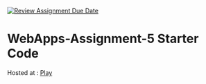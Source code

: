 [![Review Assignment Due Date](https://classroom.github.com/assets/deadline-readme-button-22041afd0340ce965d47ae6ef1cefeee28c7c493a6346c4f15d667ab976d596c.svg)](https://classroom.github.com/a/n6Rbr9Og)
# WebApps-Assignment-5 Starter Code
Hosted at : [Play](https://44-563-webapps-f24.github.io/44563-webapps-f24-assignment5-pages-aadarsh1-prog/Desserts.html)
